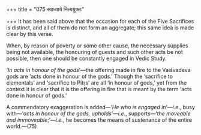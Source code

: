 +++
title = "075 स्वाध्याये नित्ययुक्तः"

+++
It has been said above that the occasion for each of the Five Sacrifices
is distinct, and all of them do not form an aggregate; this same idea is
made clear by this verse.

When, by reason of poverty or some other cause, the necessary supplies
being not available, the honouring of guests and such other acts be not
possible, then one should be constantly engaged in Vedic Study.

‘*In acts in honour of the gods*’—the offering made in fire to the
Vaiśvadeva gods are ‘acts done in honour of the gods.’ Though the
‘sacrifice to elementals’ and ‘sacrifice to Pitṛs’ are all ‘in honour of
gods,’ yet from the context it is clear that it is the offering in fire
that is meant by the term ‘acts done in honour of gods.’

A commendatory exaggeration is added—‘*He who is engaged in*’—*i.e*.,
busy with—‘*acts in honour of the gods, upholds*’—*i.e*., supports—‘*the
moveable and immoveable*;’—*i.e*., he becomes the means of sustenance of
the entire world.—(75)


